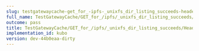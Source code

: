 ```yaml
---
slug: testgatewaycache-get_for_-ipfs-_unixfs_dir_listing_succeeds-header_etag
full_name: TestGatewayCache/GET_for_/ipfs/_unixfs_dir_listing_succeeds/Header_Etag
outcome: pass
title: TestGatewayCache/GET_for_/ipfs/_unixfs_dir_listing_succeeds/Header_Etag
implementation_id: kubo
version: dev-44b0eaa-dirty
---
```


